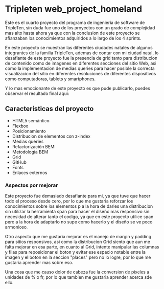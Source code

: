 # Tripleten web_project_homeland

Este es el cuarto proyecto del programa de ingeniería de software de TripleTen, sin duda fue uno de los proyectos con un grado de complejidad mas alto hasta ahora ya que con la conclusion de este proyecto se afianzaban los conocimientos adquiridos a lo largo de los 4 sprints.

En este proyecto se muestran las diferentes ciudades natales de algunos integrantes de la familia TripleTen, ademas de contar con mi ciudad natal, lo desafiante de este proyecto fue la presencia de grid tanto para distribucion de contenido como de imagenes en diferentes secciones del sitio Web, asi como la implementacion de medias queries para hacer posible la correcta visualizacion del sitio en diferentes resoluciones de diferentes dispositivos como computadoras, tablets y smartphones.

Y lo mas emocionante de este proyecto es que pude publicarlo, puedes observar el resultado final aqui:

## Características del proyecto

- HTML5 semántico
- Flexbox
- Posicionamiento
- Distribucion de elementos con z-index
- Medias queries
- Refactorización BEM
- Metodología BEM
- Grid
- GitHub
- Fonts
- Enlaces externos

### Aspectos por mejorar

Este proyecto fue demasiado desafiante para mi, ya que tuve que hacer todo el proceso desde cero, por lo que me gustaria reforzar los conocimientos sobre los elementos p a la hora de darles una distribucion sin utilizar la herramienta span para hacer el diseño mas responsivo sin necesidad de alterar tanto el codigo, ya que en este proyecto utilice span pero a la hora de adaptarlo no supe como hacerlo y el diseño se ve poco armonioso.

Otro aspecto que me gustaria mejorar es el manejo de margin y padding para sitios responsivos, asi como la distribucion Grid siento que aun me falta mejorar en esa parte, en cuanto al Grid, intente manipular las columnas y filas para reposicionar el boton y evitar ese espacio notable entre la imagen y el boton en la seccion "places" pero no lo logre, por lo que me gustaria aprender mas sobre eso.

Una cosa que me causo dolor de cabeza fue la conversion de pixeles a unidades de % o fr, por lo que tambien me gustaria aprender acerca sde ello.
